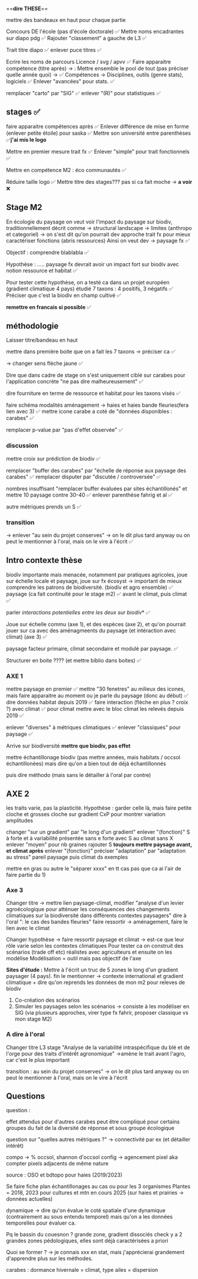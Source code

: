 ==**dire THESE**==

mettre des bandeaux en haut pour chaque partie 


Concours DE l'école  (pas d'école doctorale) ✅
Mettre noms encadrantes sur diapo pdg ✅
Rajouter "classement" a gauche de L3 ✅

Trait titre diapo ✅
enlever puce titres ✅


Ecrire les noms de parcours Licence / svg / apvv ✅
Faire apparaitre compétence (titre après) →  :
Mettre ensemble le pool de tout (pas préciser quelle année quoi) → ✅
Compétences → Disciplines, outils (genre stats), logiciels ✅
Enlever "avancées" pour stats. ✅

remplacer "carto" par "SIG" ✅
enlever "(R)" pour statistiques ✅



## stages ✅

faire apparaitre compétences après ✅
Enlever différence de mise en forme (enlever petite étoile) pour saska ✅
Mettre son université entre parenthèses ✅**j'ai mis le logo**



Mettre en premier mesure trait fx ✅
Enlever "simple" pour trait fonctionnels ✅

Mettre en compétence M2 : éco communautés ✅


Réduire taille logo ✅
Mettre titre des stages??? pas si ca fait moche → **a voir** ❌


## Stage M2



En écologie du paysage on veut voir l'impact du paysage sur biodiv, 
traditionnellement décrit comme → structural landscape → limites (anthropo et categoriel) → on s'est dit qu'on pourrait dev approche trait fx pour mieux caractériser fonctions (abris ressources)
Ainsi on veut dev → paysage fx
 ✅
 
Objectif : comprendre blablabla ✅

Hypothèse : ..... paysage fx devrait avoir un impact fort sur biodiv avec notion ressource et habitat ✅

Pour tester cette hypothèse, on a testé ca dans un projet européen (gradient climatique 4 pays) étudié 7 taxons : 4 positifs, 3 négatifs ✅
Préciser que c'est la biodiv en champ cultivé ✅

**remettre en francais si possible** ✅


## méthodologie

Laisser titre/bandeau en haut




mettre dans première boite que on a fait les 7 taxons → préciser ca ✅


→ changer sens flèche jaune ✅

Dire que dans cadre de stage on s'est uniquement ciblé sur carabes pour l'application concrète "ne pas dire malheureusement" ✅

dire fourniture en terme de ressource et habitat pour les taxons visés ✅

faire schéma modalités aménagement → haies et haies bande fleuries(fera lien avec 3) ✅
mettre icone carabe a coté de "données disponibles : carabes" ✅

remplacer p-value par "pas d'effet observée"  ✅


### discussion

mettre croix sur prédiction de biodiv ✅

remplacer "buffer des carabes" par "échelle de réponse aux paysage des carabes" ✅
remplacer disputer par "discutée / controversée" ✅

nombres insuffisant "remplacer buffer évaluées par sites échantillonés" et mettre 10 paysage contre 30-40 ✅
enlever parenthèse fahrig et al ✅

autre métriques prends un S ✅


### transition

→ enlever "au sein du projet conserves" → on le dit plus tard anyway ou on peut le mentionner à l'oral, mais on le vire à l'écrit ✅


## Intro contexte thèse

biodiv importante mais menacée, notamment par pratiques agricoles, joue sur échelle locale et paysage, joue sur fx écosyst → important de mieux comprendre les patrons de biodiversité. (biodiv et agro ensemble)
 ✅
paysage  (ca fait continuité pour le stage m2) ✅
avant le climat,
puis climat ✅

parler *interactions potentielles entre les deux sur biodiv** ✅

Joue sur échelle commu (axe 1), et des espèces (axe 2), et qu'on pourrait jouer sur ca avec des aménagmeents du paysage (et intéraction avec climat) (axe 3) ✅

paysage facteur primaire, climat secondaire et modulé par paysage. ✅

Structurer en boite ???? (et mettre biblio dans boites) ✅



### AXE 1


mettre paysage en premier ✅
mettre "30 fenetres" au milieux des icones, mais faire apparaitre au moment ou je parle du paysage (donc au début) ✅
dire données habitat depuis 2019 ✅
faire interaction (flèche en plus ? croix ?) avec climat ✅
pour climat mettre avec le bloc climat les relevés depuis 2019 ✅

enlever "diverses" à métriques climatiques ✅
enlever "classiques" pour paysage ✅


Arrive sur biodiversité **mettre que biodiv, pas effet**

mettre échantillonage biodiv (pas mettre années, mais habitats / occsol échantillonées)
mais dire qu'on a bien tout de déjà échantillonnés

puis dire méthodo (mais sans le détailler à l'oral par contre)


## AXE 2

les traits varie, pas la plasticité.
Hypothèse : garder celle là, mais faire petite cloche et grosses cloche sur gradient CxP pour montrer variation amplitudes



changer "sur un gradient" par "le long d'un gradient"
enlever "(fonction)"
S à forte et à variabilité
présentée sans e
forte avec S
au climat sans X
enlever "moyen" pour nb graines rajouter S
**toujours mettre paysage avant, et climat après**
enlever "(fonction)"
préciser "adaptation" par "adaptation au stress"
pareil paysage puis climat ds exemples

mettre en gras ou autre le "séparer xxxx" en tt cas pas que ca ai l'air de faire partie du 1)

### Axe 3

Changer titre → mettre lien paysage-climat, modifier "analyse d'un levier agroécologique pour atténuer les conséquences des changements climatiques sur la biodiversité dans différents contextes paysagers" dire à l'oral ": le cas des bandes fleuries"
faire ressortir → aménagement, faire le lien avec le climat


Changer hypothèse → faire ressortir paysage et climat → est-ce que leur rôle varie selon les contextes climatiques
Pour tester ca on construit des scénarios (trade off etc) réalistes avec agriculteurs et ensuite on les modélise 
Modélisation  = outil mais pas objectif de l'axe

**Sites d'étude :** Mettre à l'écrit un truc de 5 zones le long d'un gradient paysager (4 pays). fin le mentionner → contexte international et gradient climatique + dire qu'on reprends les données de mon m2 pour releves de biodiv
1. Co-création des scénarios 
2. Simuler les paysages selon les scénarios → consiste à les modéliser en SIG (via plusieurs approches, virer type fx fahrir, proposer classique vs mon stage M2)


### A dire à l'oral 

Changer titre L3 stage "Analyse de la variabilité intraspécifique du blé et de l'orge pour des traits d'intérêt agronomique" →amène le trait avant l'agro, car c'est le plus important 

transition : au sein du projet conserves" → on le dit plus tard anyway ou on peut le mentionner à l'oral, mais on le vire à l'écrit
## Questions

question :

effet attendus pour d'autres carabes
peut être compliqué pour certains groupes du fait de la diversité de réponse et sous groupe écologique

question sur "quelles autres métriques ?"
→ connectivité par ex (et détailler intérêt)


compo → % occsol, shannon d'occsol
config → agencement pixel aka compter pixels adjacents de même nature

source : OSO et bdtopo pour haies (2019/2023) 

Se faire fiche plan échantillonages au cas ou pour les 3 organismes
Plantes = 2018, 2023 pour cultures et mtn en cours 2025 (sur haies et prairies → données actuelles)

dynamique → dire qu'on évalue le coté spatiale d'une dynamique (contrairement au sous entendu temporel) mais qu'on a les données temporelles pour évaluer ca.


Pq le bassin du couesnon ?
grande zone, gradient dissociés 
check y a 2 grandes zones pédologiques, elles sont déjà caractérisées a priori

Quoi se former ? 
→ je connais xxx en stat, mais j'apprécierai grandement d'apprendre plus sur les méthodes.

carabes : dormance hivernale = climat, type ailes = dispersion


